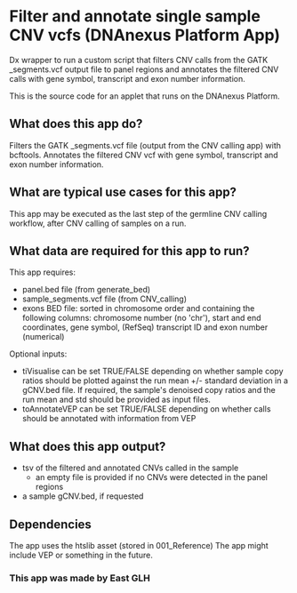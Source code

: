 # Filter and annotate single sample CNV vcfs (DNAnexus Platform App)

Dx wrapper to run a custom script that filters CNV calls from the GATK _segments.vcf output file to panel regions and annotates the filtered CNV calls with gene symbol, transcript and exon number information.

This is the source code for an applet that runs on the DNAnexus Platform.

## What does this app do?
Filters the GATK _segments.vcf file (output from the CNV calling app) with bcftools.
Annotates the filtered CNV vcf with gene symbol, transcript and exon number information.

## What are typical use cases for this app?
This app may be executed as the last step of the germline CNV calling workflow, after CNV calling of samples on a run.

## What data are required for this app to run?
This app requires:
* panel.bed file (from generate_bed)
* sample_segments.vcf file (from CNV_calling)
* exons BED file: sorted in chromosome order and containing the following columns: chromosome number (no 'chr'), start and end coordinates, gene symbol, (RefSeq) transcript ID and exon number (numerical)


Optional inputs:
* tiVisualise can be set TRUE/FALSE depending on whether sample copy ratios should be plotted against the run mean +/- standard deviation in a gCNV.bed file. If required, the sample's denoised copy ratios and the run mean and std should be provided as input files.
* toAnnotateVEP can be set TRUE/FALSE depending on whether calls should be annotated with information from VEP

## What does this app output?
* tsv of the filtered and annotated CNVs called in the sample
    * an empty file is provided if no CNVs were detected in the panel regions
* a sample gCNV.bed, if requested

## Dependencies
The app uses the htslib asset (stored in 001_Reference)
The app might include VEP or something in the future.

### This app was made by East GLH
